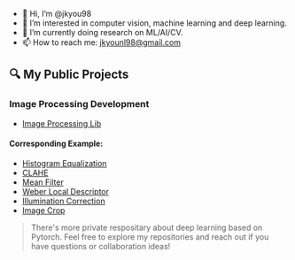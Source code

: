 - 👋 Hi, I’m @jkyou98
- 👀 I’m interested in computer vision, machine learning and deep learning.
- 🌱 I’m currently doing research on ML/AI/CV.
- 📫 How to reach me: jkyounl98@gmail.com

## 🔍 My Public Projects
### Image Processing Development
- [Image Processing Lib](https://github.com/jkyou98/Pure-C-Image-Processing-Library)
#### Corresponding Example:
- [Histogram Equalization](https://github.com/jkyou98/Histogram-Equalization)
- [CLAHE](https://github.com/jkyou98/CLAHE)
- [Mean Filter](https://github.com/jkyou98/Mean-Filter)
- [Weber Local Descriptor](https://github.com/jkyou98/WLD)
- [Illumination Correction](https://github.com/jkyou98/Illumination-Correction)
- [Image Crop](https://github.com/jkyou98/Image-Cropping)


> There's more private respositary about deep learning based on Pytorch. Feel free to explore my repositories and reach out if you have questions or collaboration ideas!
